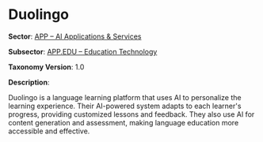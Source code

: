 # Duolingo

**Sector**: [APP – AI Applications & Services](../taxonomy/app.md)

**Subsector**: [APP.EDU – Education Technology](../taxonomy/app.edu.md)

**Taxonomy Version**: 1.0

**Description**:

Duolingo is a language learning platform that uses AI to personalize the learning experience. Their AI-powered system adapts to each learner's progress, providing customized lessons and feedback. They also use AI for content generation and assessment, making language education more accessible and effective. 
